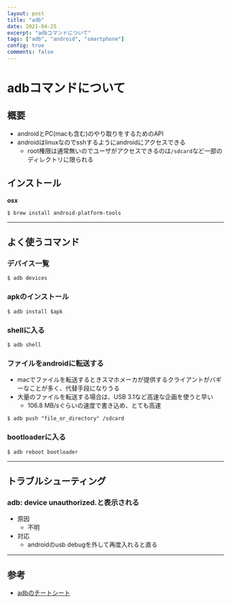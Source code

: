 ```yaml
---
layout: post
title: "adb"
date: 2021-04-25
excerpt: "adbコマンドについて"
tags: ["adb", "android", "smartphone"]
config: true
comments: false
---
```


# adbコマンドについて

## 概要
 - androidとPC(macも含む)のやり取りをするためのAPI
 - androidはlinuxなのでsshするようにandroidにアクセスできる
   - root権限は通常無いのでユーザがアクセスできるのは`/sdcard`など一部のディレクトリに限られる

## インストール

**osx**
```console
$ brew install android-platform-tools
```

---

## よく使うコマンド

### デバイス一覧

```console
$ adb devices
```

### apkのインストール

```console
$ adb install $apk
```

### shellに入る

```console
$ adb shell
```

### ファイルをandroidに転送する
 - macでファイルを転送するときスマホメーカが提供するクライアントがバギーなことが多く、代替手段になりうる
 - 大量のファイルを転送する場合は、USB 3.1など高速な企画を使うと早い
   - 106.8 MB/sぐらいの速度で書き込め、とても高速

```console
$ adb push "file_or_directory" /sdcard
```

### bootloaderに入る

```console
$ adb reboot bootloader
```

---

## トラブルシューティング

### adb: device unauthorized.と表示される
 - 原因
   - 不明
 - 対応
   - androidのusb debugを外して再度入れると直る

---

## 参考
 - [adbのチートシート](https://gist.github.com/Pulimet/5013acf2cd5b28e55036c82c91bd56d8)
